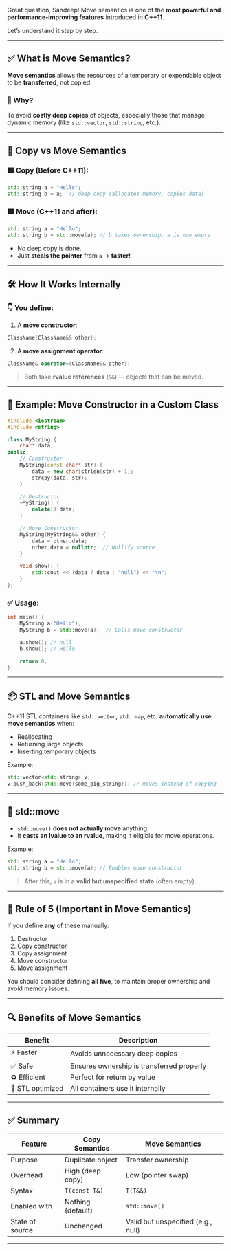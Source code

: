 Great question, Sandeep! Move semantics is one of the **most powerful and performance-improving features** introduced in **C++11**.

Let’s understand it step by step.

---

## ✅ What is Move Semantics?

**Move semantics** allows the resources of a temporary or expendable object to be **transferred**, not copied.

### 🧠 Why?

To avoid **costly deep copies** of objects, especially those that manage dynamic memory (like `std::vector`, `std::string`, etc.).

---

## 🔁 Copy vs Move Semantics

### 🟥 Copy (Before C++11):

```cpp
std::string a = "Hello";
std::string b = a;  // deep copy (allocates memory, copies data)
```

### 🟩 Move (C++11 and after):

```cpp
std::string a = "Hello";
std::string b = std::move(a); // b takes ownership, a is now empty
```

* No deep copy is done.
* Just **steals the pointer** from `a` → **faster!**

---

## 🛠 How It Works Internally

### 👇 You define:

1. A **move constructor**:

```cpp
ClassName(ClassName&& other);
```

2. A **move assignment operator**:

```cpp
ClassName& operator=(ClassName&& other);
```

> Both take **rvalue references** (`&&`) — objects that can be moved.

---

## 🔧 Example: Move Constructor in a Custom Class

```cpp
#include <iostream>
#include <string>

class MyString {
    char* data;
public:
    // Constructor
    MyString(const char* str) {
        data = new char[strlen(str) + 1];
        strcpy(data, str);
    }

    // Destructor
    ~MyString() {
        delete[] data;
    }

    // Move Constructor
    MyString(MyString&& other) {
        data = other.data;
        other.data = nullptr;  // Nullify source
    }

    void show() {
        std::cout << (data ? data : "null") << "\n";
    }
};
```

### ✅ Usage:

```cpp
int main() {
    MyString a("Hello");
    MyString b = std::move(a);  // Calls move constructor

    a.show(); // null
    b.show(); // Hello

    return 0;
}
```

---

## 📦 STL and Move Semantics

C++11 STL containers like `std::vector`, `std::map`, etc. **automatically use move semantics** when:

* Reallocating
* Returning large objects
* Inserting temporary objects

Example:

```cpp
std::vector<std::string> v;
v.push_back(std::move(some_big_string)); // moves instead of copying
```

---

## 🧪 std::move

* `std::move()` **does not actually move** anything.
* It **casts an lvalue to an rvalue**, making it eligible for move operations.

Example:

```cpp
std::string a = "Hello";
std::string b = std::move(a); // Enables move constructor
```

> After this, `a` is in a **valid but unspecified state** (often empty).

---

## 🧠 Rule of 5 (Important in Move Semantics)

If you define **any** of these manually:

1. Destructor
2. Copy constructor
3. Copy assignment
4. Move constructor
5. Move assignment

You should consider defining **all five**, to maintain proper ownership and avoid memory issues.

---

## 🔍 Benefits of Move Semantics

| Benefit          | Description                               |
| ---------------- | ----------------------------------------- |
| ⚡ Faster         | Avoids unnecessary deep copies            |
| ✅ Safe           | Ensures ownership is transferred properly |
| ♻️ Efficient     | Perfect for return by value               |
| 🧠 STL optimized | All containers use it internally          |

---

## ✅ Summary

| Feature         | Copy Semantics    | Move Semantics                     |
| --------------- | ----------------- | ---------------------------------- |
| Purpose         | Duplicate object  | Transfer ownership                 |
| Overhead        | High (deep copy)  | Low (pointer swap)                 |
| Syntax          | `T(const T&)`     | `T(T&&)`                           |
| Enabled with    | Nothing (default) | `std::move()`                      |
| State of source | Unchanged         | Valid but unspecified (e.g., null) |

---
